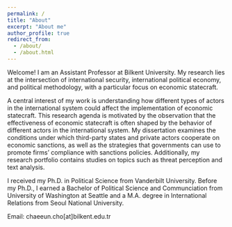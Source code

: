 ```yaml
---
permalink: /
title: "About"
excerpt: "About me"
author_profile: true
redirect_from: 
  - /about/
  - /about.html
---
```


Welcome! I am an Assistant Professor at Bilkent University. My research lies at the intersection of international security, international political economy, and political methodology, with a particular focus on economic statecraft.

A central interest of my work is understanding how different types of actors in the international system could affect the implementation of economic statecraft. This research agenda is motivated by the observation that the effectiveness of economic statecraft is often shaped by the behavior of different actors in the international system. My dissertation examines the conditions under which third-party states and private actors cooperate on economic sanctions, as well as the strategies that governments can use to promote firms’ compliance with sanctions policies. Additionally, my research portfolio contains studies on topics such as threat perception and text analysis.



I received my Ph.D. in Political Science from Vanderbilt University. Before my Ph.D., I earned a Bachelor of Political Science and Communciation from University of Washington at Seattle and a M.A. degree in International Relations from Seoul National University.

Email: chaeeun.cho[at]bilkent.edu.tr


